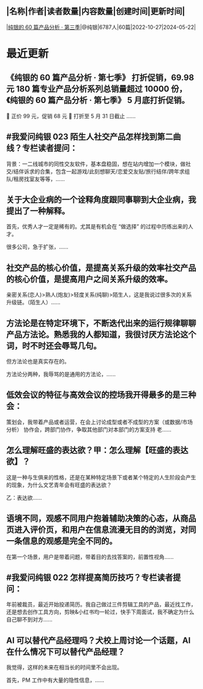 |名称|作者|读者数量|内容数量|创建时间|更新时间|
---
|[纯银的 60 篇产品分析 · 第三季](https://xiaobot.net/p/pmdogs3?refer=0b133df9-27dc-423b-8101-639049001c13)|@纯银|6787人|60篇|2022-10-27|2024-05-22|

# 最近更新
## 《纯银的 60 篇产品分析 · 第七季》 打折促销，69.98 元 180 篇专业产品分析系列总销量超过 10000 份，《纯银的 60 篇产品分析 · 第七季》 5 月底打折促销。
🎉 正价 99 元，促销 68 元
🎉 打折至 5 月 31 日截止
......
## #我爱问纯银 023 陌生人社交产品怎样找到第二曲线？专栏读者提问：
背景：一二线城市的同性交友软件，基本盘稳固，想在站内增加一个模块，做社交/结伴诉求的合集，包含一起游戏/此刻想聊天/恋爱交友贴/旅行结伴/跨年求组队/租房找室友等等，......
## 关于大企业病的一个诠释角度跟同事聊到大企业病，我提出了一种解释。

首先，优秀人才一定是稀有的。尤其是有机会在 “做选择” 的过程中历练出来的人才。

很多公司，急于扩张，......
## 社交产品的核心价值，是提高关系升级的效率社交产品的核心价值，是提高用户之间关系升级的效率。

亲密关系(恋人)&gt;熟人(炮友)&gt;轻度关系(纯聊)&gt;陌生人，这是我说过很多次的关系升级链。（陌生人）......
## 方法论是在特定环境下，不断迭代出来的运行规律聊聊产品方法论。熟悉我的人都知道，我很讨厌方法论这个词，时不时还会辱骂几句。

但方法论也是真实存在的。

方法论分两种，我辱骂的是通用的方法论，......
## 低效会议的特征与高效会议的控场我开得最多的是三种会：
策划会，我带着产品或者运营，在会上讨论成型或者不成型的方案（或数据/市场分析）
协作会，跨部门协作，争取其他部门对本部门的方案支持
老......
## 怎么理解旺盛的表达欲？甲：怎么理解【旺盛的表达欲】？
这是一种与生俱来的性格，还是在某种特定场景下或者某个特定的人生阶段会产生的现象，为什么文艺青年会有旺盛的表达欲？

乙：表达欲......
## 语境不同，观感不同用户抱着辅助决策的心态，从商品页进入评价页，和用户在信息流漫无目的的浏览，对同一条信息的观感是完全不同的。

在第一个场景，用户是带着问题，带着目的去找答案的，前置性视角......
## #我爱问纯银 022 怎样提高简历技巧？专栏读者提问：
年前被裁员，最近开始投递简历。我自己做过三件剪辑工具的产品，最近找工作，还是想去创作工具方向，剪映&amp;小红书均一轮过，快手下周面试，我不确定为什么自己聊不到对方......
## AI 可以替代产品经理吗？犬校上周讨论一个话题，AI 在什么情况下可以替代产品经理？

我觉得，这样的未来在相当长的时间里不会出现。

首先，PM 工作中有大量的隐性信息，......

